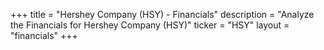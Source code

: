 +++
title = "Hershey Company (HSY) - Financials"
description = "Analyze the Financials for Hershey Company (HSY)"
ticker = "HSY"
layout = "financials"
+++

